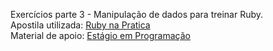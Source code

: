 Exercícios parte 3 - Manipulação de dados para treinar Ruby.<br>
Apostila utilizada: [Ruby na Pratica](https://ifrnead.github.io/rubynapratica/contents/programacao_estruturada/lista_exercicios_1.html) <br>
Material de apoio: [Estágio em Programação](https://infosimples.github.io/estagio-em-programacao/aulas/03/01_ruby/)


